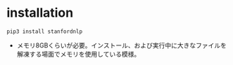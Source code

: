 # installation

```shell
pip3 install stanfordnlp
```

* メモリ8GBくらいが必要。インストール、および実行中に大きなファイルを解凍する場面でメモリを使用している模様。
